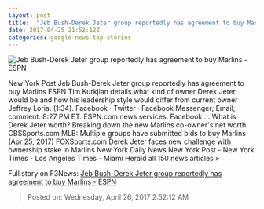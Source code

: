 ```yaml
---
layout: post
title:  "Jeb Bush-Derek Jeter group reportedly has agreement to buy Marlins - ESPN"
date: 2017-04-25 21:52:12Z
categories: google-news-top-stories
---
```


![Jeb Bush-Derek Jeter group reportedly has agreement to buy Marlins - ESPN](http://a2.espncdn.com/combiner/i?img=%2Fphoto%2F2017%2F0406%2Fr197157_1296x729_16%2D9.jpg)

New York Post Jeb Bush-Derek Jeter group reportedly has agreement to buy Marlins ESPN Tim Kurkjian details what kind of owner Derek Jeter would be and how his leadership style would differ from current owner Jeffrey Loria. (1:34). Facebook · Twitter · Facebook Messenger; Email; comment. 8:27 PM ET. ESPN.com news services. Facebook ... What is Derek Jeter worth? Breaking down the new Marlins co-owner's net worth CBSSports.com MLB: Multiple groups have submitted bids to buy Marlins (Apr 25, 2017) FOXSports.com Derek Jeter faces new challenge with ownership stake in Marlins New York Daily News New York Post - New York Times - Los Angeles Times - Miami Herald all 150 news articles »


Full story on F3News: [Jeb Bush-Derek Jeter group reportedly has agreement to buy Marlins - ESPN](http://www.f3nws.com/n/mbXfdF)

> Posted on: Wednesday, April 26, 2017 2:52:12 AM
